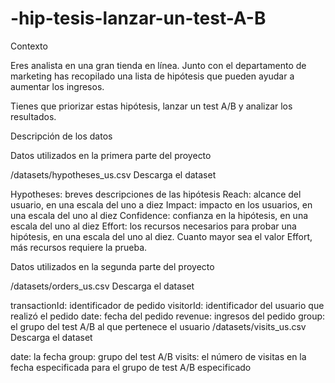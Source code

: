 # -hip-tesis-lanzar-un-test-A-B
Contexto

Eres analista en una gran tienda en línea. Junto con el departamento de marketing has recopilado una lista de hipótesis que pueden ayudar a aumentar los ingresos.

Tienes que priorizar estas hipótesis, lanzar un test A/B y analizar los resultados.

Descripción de los datos

Datos utilizados en la primera parte del proyecto

/datasets/hypotheses_us.csv Descarga el dataset

Hypotheses: breves descripciones de las hipótesis Reach: alcance del usuario, en una escala del uno a diez Impact: impacto en los usuarios, en una escala del uno al diez Confidence: confianza en la hipótesis, en una escala del uno al diez Effort: los recursos necesarios para probar una hipótesis, en una escala del uno al diez. Cuanto mayor sea el valor Effort, más recursos requiere la prueba.

Datos utilizados en la segunda parte del proyecto

/datasets/orders_us.csv Descarga el dataset

transactionId: identificador de pedido visitorId: identificador del usuario que realizó el pedido date: fecha del pedido revenue: ingresos del pedido group: el grupo del test A/B al que pertenece el usuario /datasets/visits_us.csv Descarga el dataset

date: la fecha group: grupo del test A/B visits: el número de visitas en la fecha especificada para el grupo de test A/B especificado

